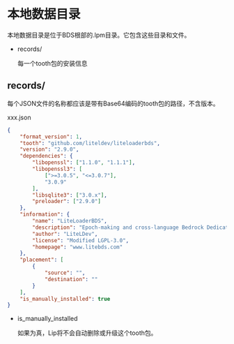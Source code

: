 # 本地数据目录

本地数据目录是位于BDS根部的.lpm目录。它包含这些目录和文件。

- records/

  每一个tooth包的安装信息


## records/

每个JSON文件的名称都应该是带有Base64编码的tooth包的路径，不含版本。

xxx.json

```json
{
    "format_version": 1,
    "tooth": "github.com/liteldev/liteloaderbds",
    "version": "2.9.0",
    "dependencies": {
        "libopenssl": ["1.1.0", "1.1.1"],
        "libopenssl3": [
            [">=3.0.5", "<=3.0.7"],
            "3.0.9"
        ],
        "libsqlite3": ["3.0.x"],
        "preloader": ["2.9.0"]
    },
    "information": {
        "name": "LiteLoaderBDS",
        "description": "Epoch-making and cross-language Bedrock Dedicated Server plugin loader.",
        "author": "LiteLDev",
        "license": "Modified LGPL-3.0",
        "homepage": "www.litebds.com"
    },
    "placement": [
        {
            "source": "",
            "destination": ""
        }
    ],
    "is_manually_installed": true
}
```

- is_manually_installed

  如果为真，Lip将不会自动删除或升级这个tooth包。